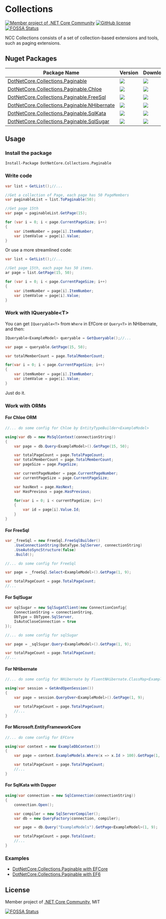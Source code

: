 # Collections

[![Member project of .NET Core Community](https://img.shields.io/badge/member%20project%20of-NCC-9e20c9.svg)](https://github.com/dotnetcore)
[![GitHub license](https://img.shields.io/badge/license-MIT-blue.svg)](https://raw.githubusercontent.com/dotnetcore/CAP/master/LICENSE.txt)
[![FOSSA Status](https://app.fossa.io/api/projects/git%2Bgithub.com%2Fdotnetcore%2FCollections.svg?type=shield)](https://app.fossa.io/projects/git%2Bgithub.com%2Fdotnetcore%2FCollections?ref=badge_shield)

NCC Collections consists of a set of collection-based extensions and tools, such as paging extensions.

## Nuget Packages

| Package Name                                                                                                               | Version                                                                             | Downloads                                                                            |
| -------------------------------------------------------------------------------------------------------------------------- | ----------------------------------------------------------------------------------- | ------------------------------------------------------------------------------------ |
| [DotNetCore.Collections.Paginable](https://www.nuget.org/packages/DotNetCore.Collections.Paginable/)                       | ![](https://img.shields.io/nuget/v/DotNetCore.Collections.Paginable.svg)            | ![](https://img.shields.io/nuget/dt/DotNetCore.Collections.Paginable.svg)            |
| [DotNetCore.Collections.Paginable.Chloe](https://www.nuget.org/packages/DotNetCore.Collections.Paginable.Chloe/)           | ![](https://img.shields.io/nuget/v/DotNetCore.Collections.Paginable.Chloe.svg)      | ![](https://img.shields.io/nuget/dt/DotNetCore.Collections.Paginable.Chloe.svg)      |
| [DotNetCore.Collections.Paginable.FreeSql](https://www.nuget.org/packages/DotNetCore.Collections.Paginable.FreeSql/)       | ![](https://img.shields.io/nuget/v/DotNetCore.Collections.Paginable.FreeSql.svg)    | ![](https://img.shields.io/nuget/dt/DotNetCore.Collections.Paginable.FreeSql.svg)    |
| [DotNetCore.Collections.Paginable.NHibernate](https://www.nuget.org/packages/DotNetCore.Collections.Paginable.NHibernate/) | ![](https://img.shields.io/nuget/v/DotNetCore.Collections.Paginable.NHibernate.svg) | ![](https://img.shields.io/nuget/dt/DotNetCore.Collections.Paginable.NHibernate.svg) |
| [DotNetCore.Collections.Paginable.SqlKata](https://www.nuget.org/packages/DotNetCore.Collections.Paginable.SqlKata/)       | ![](https://img.shields.io/nuget/v/DotNetCore.Collections.Paginable.SqlKata.svg)    | ![](https://img.shields.io/nuget/dt/DotNetCore.Collections.Paginable.SqlKata.svg)    |
| [DotNetCore.Collections.Paginable.SqlSugar](https://www.nuget.org/packages/DotNetCore.Collections.Paginable.SqlSugar/)     | ![](https://img.shields.io/nuget/v/DotNetCore.Collections.Paginable.SqlSugar.svg)   | ![](https://img.shields.io/nuget/dt/DotNetCore.Collections.Paginable.SqlSugar.svg)   |

## Usage

### Install the package

```
Install-Package DotNetCore.Collections.Paginable
```

### Write code

```c#
var list = GetList();//...

//Get a collection of Page, each page has 50 PageMembers
var paginableList = list.ToPaginable(50);

//Get page 15th
var page = paginableList.GetPage(15);

for (var i = 0; i < page.CurrentPageSize; i++)
{
    var itemNumber = page[i].ItemNumber;
    var itemValue = page[i].Value;
}
```

Or use a more streamlined code:

```c#
var list = GetList();//...

//Get page 15th, each page has 50 items.
ar page = list.GetPage(15, 50);

for (var i = 0; i < page.CurrentPageSize; i++)
{
    var itemNumber = page[i].ItemNumber;
    var itemValue = page[i].Value;
}
```

### Work with IQueryable&lt;T&gt;

You can get `IQueryable<T>` from `Where` in EfCore or `Query<T>` in NHibernate, and then:

```c#
IQueryable<ExampleModel> queryable = GetQueryable();//...

var page = queryable.GetPage(15, 50);

var totalMemberCount = page.TotalMemberCount;

for(var i = 0; i < page.CurrentPageSize; i++)
{
    var itemNumber = page[i].ItemNumber;
    var itemValue = page[i].Value;
}
```

Just do it.

### Work with ORMs

#### For Chloe ORM

```c#
//... do some config for Chloe by EntityTypeBuilder<ExampleModel>

using(var db = new MsSqlContext(connectionString))
{
    var page = db.Query<ExampleModel>().GetPage(15, 50);

    var totalPageCount = page.TotalPageCount;
    var totalMemberCount = page.TotalMemberCount;
    var pageSize = page.PageSize;

    var currentPageNumber = page.CurrentPageNumber;
    var currentPageSize = page.CurrentPageSize;

    var hasNext = page.HasNext;
    var HasPrevious = page.HasPrevious;

    for(var i = 0; i < currentPageSize; i++)
    {
        var id = page[i].Value.Id;
    }
}
```

#### For FreeSql

```c#
var _freeSql = new FreeSql.FreeSqlBuilder()
    .UseConnectionString(DataType.SqlServer, connectionString)
    .UseAutoSyncStructure(false)
    .Build();

//... do some config for FreeSql

var page = _freeSql.Select<ExampleModel>().GetPage(1, 9);

var totalPageCount = page.TotalPageCount;
//...
```

#### For SqlSugar

```c#
var sqlSugar = new SqlSugatClient(new ConnectionConfig{
    ConnectionString = connectionString,
    DbType = DbTypee.SqlServer,
    IsAutoCloseConnection = true
});

//... do some config for sqlSugar

var page = _sqlSugar.Query<ExampleModel>().GetPage(1, 9);

var totalPageCount = page.TotalPageCount;
//...
```

#### For NHibernate

```c#
//... do some config for NHibernate by FluentNHibernate.ClassMap<ExampleModel>

using(var session = GetAndOpenSession())
{
    var page = session.QueryOver<ExampleModel>().GetPage(1, 9);

    var totalPageCount = page.TotalPageCount;
    //...
}
```

#### For Microsoft.EntityFrameworkCore

```c#
//... do come config for EFCore

using(var context = new ExampleDbContext())
{
    var page = context.ExampleModels.Where(x => x.Id > 100).GetPage(1, 9);

    var totalPageCount = page.TotalPageCount;
    //...
}
```

#### For SqlKata with Dapper

```c#
using(var connection = new SqlConnection(connectionString))
{
    connection.Open();

    var compiler = new SqlServerCompiler();
    var db = new QueryFactory(connection, compiler);

    var page = db.Query("ExampleModels").GetPage<ExampleModel>(1, 9);

    var totalPageCount = page.TotalCount;
    //...
}
```

### Examples

+ [DotNetCore.Collections.Paginable with EFCore](https://github.com/dotnetcore/Collections/blob/dev/sample/Sample.EfCore/Program.cs)
+ [DotNetCore.Collections.Paginable with EF6](https://github.com/dotnetcore/Collections/blob/dev/sample/Sample.Ef/Program.cs)

## License

Member project of [.NET Core Community](https://github.com/dotnetcore), MIT

[![FOSSA Status](https://app.fossa.io/api/projects/git%2Bgithub.com%2Fdotnetcore%2FCollections.svg?type=large)](https://app.fossa.io/projects/git%2Bgithub.com%2Fdotnetcore%2FCollections?ref=badge_large)
